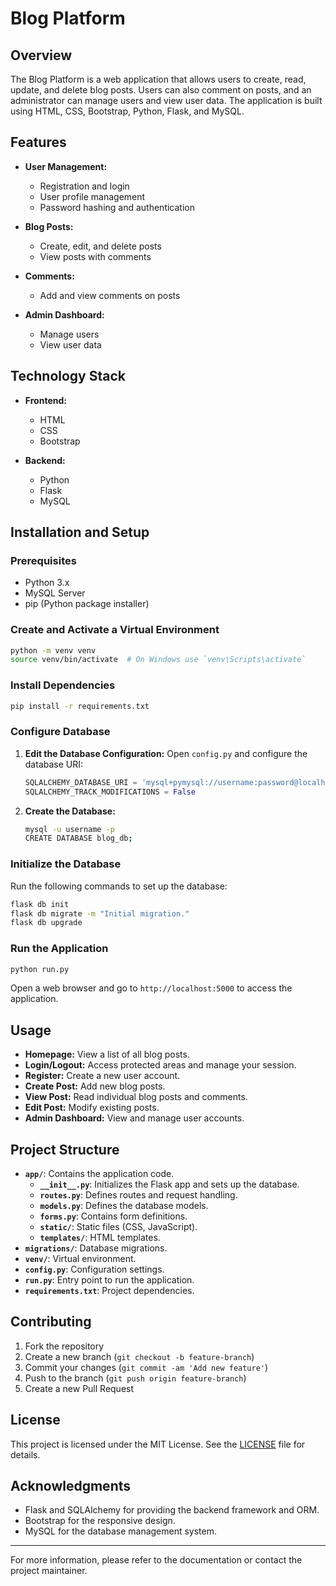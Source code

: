 # Blog Platform

## Overview

The Blog Platform is a web application that allows users to create, read, update, and delete blog posts. Users can also comment on posts, and an administrator can manage users and view user data. The application is built using HTML, CSS, Bootstrap, Python, Flask, and MySQL.

## Features

- **User Management:**
  - Registration and login
  - User profile management
  - Password hashing and authentication

- **Blog Posts:**
  - Create, edit, and delete posts
  - View posts with comments

- **Comments:**
  - Add and view comments on posts

- **Admin Dashboard:**
  - Manage users
  - View user data

## Technology Stack

- **Frontend:**
  - HTML
  - CSS
  - Bootstrap

- **Backend:**
  - Python
  - Flask
  - MySQL

## Installation and Setup

### Prerequisites

- Python 3.x
- MySQL Server
- pip (Python package installer)


### Create and Activate a Virtual Environment

```bash
python -m venv venv
source venv/bin/activate  # On Windows use `venv\Scripts\activate`
```

### Install Dependencies

```bash
pip install -r requirements.txt
```

### Configure Database

1. **Edit the Database Configuration:**
   Open `config.py` and configure the database URI:

   ```python
   SQLALCHEMY_DATABASE_URI = 'mysql+pymysql://username:password@localhost/blog_db'
   SQLALCHEMY_TRACK_MODIFICATIONS = False
   ```

2. **Create the Database:**

   ```bash
   mysql -u username -p
   CREATE DATABASE blog_db;
   ```

### Initialize the Database

Run the following commands to set up the database:

```bash
flask db init
flask db migrate -m "Initial migration."
flask db upgrade
```

### Run the Application

```bash
python run.py
```

Open a web browser and go to `http://localhost:5000` to access the application.

## Usage

- **Homepage:** View a list of all blog posts.
- **Login/Logout:** Access protected areas and manage your session.
- **Register:** Create a new user account.
- **Create Post:** Add new blog posts.
- **View Post:** Read individual blog posts and comments.
- **Edit Post:** Modify existing posts.
- **Admin Dashboard:** View and manage user accounts.

## Project Structure

- **`app/`**: Contains the application code.
  - **`__init__.py`**: Initializes the Flask app and sets up the database.
  - **`routes.py`**: Defines routes and request handling.
  - **`models.py`**: Defines the database models.
  - **`forms.py`**: Contains form definitions.
  - **`static/`**: Static files (CSS, JavaScript).
  - **`templates/`**: HTML templates.
- **`migrations/`**: Database migrations.
- **`venv/`**: Virtual environment.
- **`config.py`**: Configuration settings.
- **`run.py`**: Entry point to run the application.
- **`requirements.txt`**: Project dependencies.

## Contributing

1. Fork the repository
2. Create a new branch (`git checkout -b feature-branch`)
3. Commit your changes (`git commit -am 'Add new feature'`)
4. Push to the branch (`git push origin feature-branch`)
5. Create a new Pull Request

## License

This project is licensed under the MIT License. See the [LICENSE](LICENSE) file for details.

## Acknowledgments

- Flask and SQLAlchemy for providing the backend framework and ORM.
- Bootstrap for the responsive design.
- MySQL for the database management system.

---

For more information, please refer to the documentation or contact the project maintainer.
```
